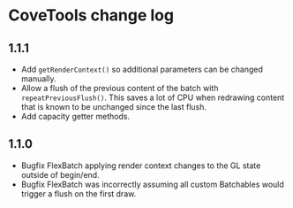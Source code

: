 # CoveTools change log

## 1.1.1
 * Add `getRenderContext()` so additional parameters can be changed manually.
 * Allow a flush of the previous content of the batch with `repeatPreviousFlush()`. This saves a lot of CPU when redrawing content that is known to be unchanged since the last flush.
 * Add capacity getter methods.

## 1.1.0
 * Bugfix FlexBatch applying render context changes to the GL state outside of begin/end.
 * Bugfix FlexBatch was incorrectly assuming all custom Batchables would trigger a flush on the first draw.